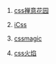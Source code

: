 1. [css禅意花园](http://www.csszengarden.com/tr/zh-cn/)

2. [iCss](https://github.com/chokcoco/iCSS/issues/18)

3. [cssmagic](http://www.cssmagic.net/)

4. [css火焰](https://www.cnblogs.com/coco1s/p/10605971.html)
